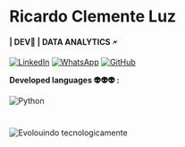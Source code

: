 # Ricardo Clemente Luz
#### | **DEV**&#128126; | **DATA ANALYTICS &#128498;**


[![LinkedIn](https://img.shields.io/badge/LinkedIn-0077B5?style=for-the-badge&logo=linkedin&logoColor=white)](https://www.linkedin.com/in/ricardo-clemente-luz-865889140/)
[![WhatsApp](https://img.shields.io/badge/WhatsApp-25D366?style=for-the-badge&logo=whatsapp&logoColor=white)](https://wa.me/5521970019405)
[![GitHub](https://img.shields.io/badge/GitHub-100000?style=for-the-badge&logo=github&logoColor=white)](https://github.com/Clementedev) 

**Developed languages &#128125;&#128125;&#128125; :**

![Python](https://img.shields.io/badge/python-3670A0?style=for-the-badge&logo=python&logoColor=ffdd54)
#
![Evolouindo tecnologicamente](https://img.odcdn.com.br/wp-content/uploads/2016/05/20160509162228.jpg)
